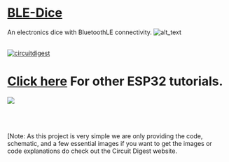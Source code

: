 # [BLE-Dice](https://circuitdigest.com/microcontroller-projects/)
An electronics dice with BluetoothLE connectivity.
<img src="https://github.com/jobitjoseph/BLE-Dice/blob/987e73fd6e5523df1acec939faffb1c9fbee4ce0/Documents%20%26%20Images/Dice%203D.PNG" width="" alt="alt_text" title="image_tooltip">
<br>

<br>
<a href="https://circuitdigest.com/tags/ESP32"><img src="https://img.shields.io/static/v1?label=&labelColor=505050&message=ESP32 Tutorials Circuit Digest&color=%230076D6&style=social&logo=google-chrome&logoColor=%230076D6" alt="circuitdigest"/></a>
<br>

[<h1>Click here](https://circuitdigest.com/tags/ESP32) For other ESP32 tutorials.</h1>
<img src="https://github.com/jobitjoseph/BLE-Dice/blob/987e73fd6e5523df1acec939faffb1c9fbee4ce0/Documents%20%26%20Images/Dice%20Anim.gif" width="" height="" />
<br>
<br>
<br>
 

<br>
[Note: As this project is very simple we are only providing the code, schematic, and a few essential images if you want to get the images or code explanations do check out the Circuit Digest website.
<br>
<br>

